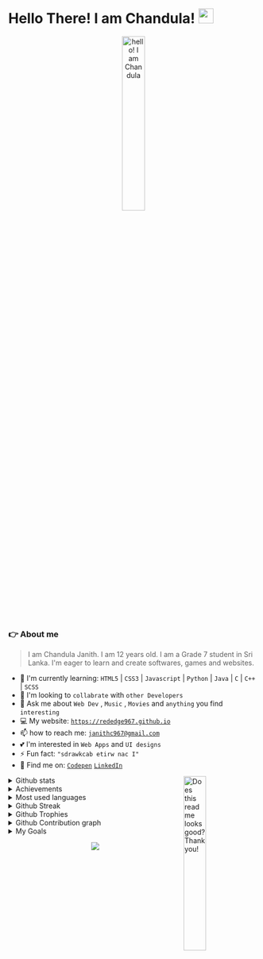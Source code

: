 # Hello There! I am Chandula! <img src="https://raw.githubusercontent.com/MartinHeinz/MartinHeinz/master/wave.gif" height="30" width="30">
<p align="center">
    <img src="https://user-images.githubusercontent.com/91379432/146401254-80339ff9-fa48-4094-9ca0-fd471775e335.png" height="30%" width="30%" title="hello! I am Chandula">
</p> 

### 👉 About me
> I am Chandula Janith. I am 12 years old. I am a Grade 7 student in Sri Lanka. I'm eager to learn and create softwares, games and websites.

- 🌱 I'm currently learning: `HTML5` | `CSS3` | `Javascript` | `Python` | `Java` | `C` | `C++` | `SCSS`
- 🤔 I'm looking to `collabrate` with `other Developers`
- 💬 Ask me about `Web Dev` , `Music` , `Movies` and `anything` you find `interesting`
- 💻 My website: [`https://rededge967.github.io`](https://rededge967.github.io)
- 📫 how to reach me: [`janithc967@gmail.com`](mailto:janithc967@gmail.com)
- 💕 I'm interested in `Web Apps` and `UI designs`
- ⚡ Fun fact: `"sdrawkcab etirw nac I"`
- 🔎 Find me on: [`Codepen`](https://codepen.io/RedEdge967/) [`LinkedIn`](https://www.linkedin.com/in/chandula-janith-5529b7223/)

<img align="right" src="https://user-images.githubusercontent.com/91379432/146401479-7176f441-a5ab-4b7c-9557-4db71fbe9745.png" height="30%" width="30%" title="Does this readme looks good? Thank you!" >
<details>
    <summary>Github stats</summary>
    <br>
    <p align="center">
    <img src="https://github-readme-stats.vercel.app/api?username=RedEdge967&show_icons=true&theme=gruvbox" title="Chandula Janith's Github stats" >
        </p>
</details>
<details>
    <summary>Achievements</summary>
    <br>
    <p align="center">
    <img src="https://metrics.lecoq.io/RedEdge967?template=classic&base.header=0&base.activity=0&base.community=0&base.repositories=0&base.metadata=0&achievements=1&achievements.threshold=C&achievements.secrets=true&achievements.display=compact&achievements.limit=0&config.timezone=Asia%2FColombo" title="Chandula Janith's Achievements" >
        </p>
</details>
<details>
    <summary>Most used languages</summary>
    <br>
    <p align="center">
    <img src="https://github-readme-stats.vercel.app/api/top-langs/?username=RedEdge967&layout=compact&theme=gruvbox&langs_count=14" title="most used languages" >
        </p>
</details>
<details>
     <summary>Github Streak</summary>
     <br>
    <p align="center">
     <img src="https://github-readme-streak-stats.herokuapp.com/?user=RedEdge967&theme=gruvbox" title="Chandula Janith's github streak" >
        </p>
</details>
<details>
     <summary>Github Trophies</summary>
     <br>
    <p align="center">
        <img 
             src="https://github-profile-trophy.vercel.app/?username=RedEdge967&column=7&theme=gruvbox&margin-w=5&no-frame=true" 
             width="100%"
             title="Chandula Janith's Trophies"
        />
        </p>
</details>
<details>
     <summary>Github Contribution graph</summary>
     <br>
    <p align="center">
        <img src="https://activity-graph.herokuapp.com/graph?username=RedEdge967&theme=gruvbox" title="Chandula Janith's Contribution graph">
        </p>
</details>
<details>
     <summary>My Goals</summary>
     <br>
    <ul>
        <li>In life,</li>
        <ul>
            <li>Learn well</li>
            <li>Be a Software engineer</li>
        </ul>
        <li>In Github,</li>
        <ul>
            <li>Get 20 followers in 6 Months</li>
            <li>Get 100 followers in 1 Year</li>
            <li>Get 200 followers in 2 Years</li>
            <li>Get 1000 followers in Github</li>
        </ul>
    </ul>
</details>

<p align="center">
  <img src="https://komarev.com/ghpvc/?username=RedEdge967&color=dc143c" align="center"/>
</p>

